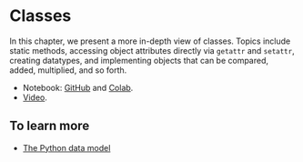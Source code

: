 # Classes

In this chapter, we present a more in-depth view of classes.  Topics include static methods, accessing object attributes directly via `getattr` and `setattr`, creating datatypes, and implementing objects that can be compared, added, multiplied, and so forth.  

* Notebook: [GitHub](https://github.com/abstractions-in-python/abstractions-in-python.github.io/blob/master/notebooks/Classes_chapter.ipynb) and [Colab](https://drive.google.com/file/d/1G-DxUTrpH5iwZSrs9DGYzmOkHBIeh5bU/view?usp=sharing).
* [Video](https://drive.google.com/file/d/1uK39twEpdaneBATpZINxd16OOMQqg3K6/view?usp=sharing).

## To learn more 

* [The Python data model](https://docs.python.org/3/reference/datamodel.html)
